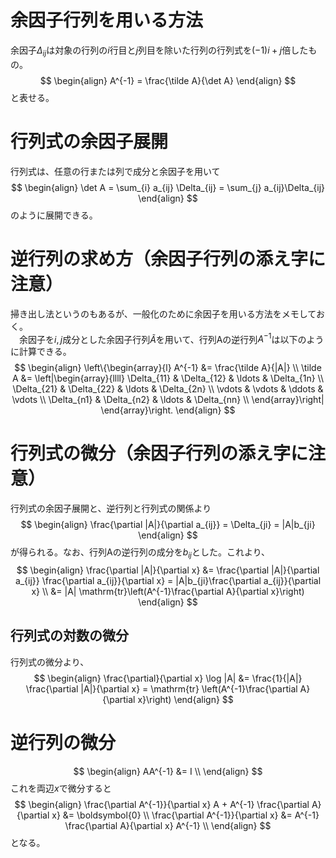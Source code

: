 
# 余因子行列を用いる方法
余因子$\Delta_{ij}$は対象の行列の$i$行目と$j$列目を除いた行列の行列式を$(−1)i+j$倍したもの。
$$
\begin{align}
A^{-1} = \frac{\tilde A}{\det A}
\end{align}
$$
と表せる。

# 行列式の余因子展開
行列式は、任意の行または列で成分と余因子を用いて
$$
\begin{align}
\det A = \sum_{i} a_{ij} \Delta_{ij} = \sum_{j} a_{ij}\Delta_{ij}
\end{align}
$$
のように展開できる。

# 逆行列の求め方（余因子行列の添え字に注意）
掃き出し法というのもあるが、一般化のために余因子を用いる方法をメモしておく。  
　余因子を$i,j$成分とした余因子行列$\tilde A$を用いて、行列Aの逆行列$A^{-1}$は以下のように計算できる。
$$
\begin{align}
\left\{\begin{array}{l}
A^{-1} &= \frac{\tilde A}{|A|} \\
\tilde A &= \left|\begin{array}{llll}
    \Delta_{11} & \Delta_{12} & \ldots & \Delta_{1n} \\ 
    \Delta_{21} & \Delta_{22} & \ldots & \Delta_{2n} \\ 
    \vdots & \vdots & \ddots & \vdots \\ 
    \Delta_{n1} & \Delta_{n2} & \ldots & \Delta_{nn} \\ 
    \end{array}\right|
\end{array}\right.
\end{align}
$$

# 行列式の微分（余因子行列の添え字に注意）
行列式の余因子展開と、逆行列と行列式の関係より
$$
\begin{align}
\frac{\partial |A|}{\partial a_{ij}} = \Delta_{ji} = |A|b_{ji}
\end{align}
$$
が得られる。なお、行列Aの逆行列の成分を$b_{ij}$とした。これより、
$$
\begin{align}
\frac{\partial |A|}{\partial x} &= \frac{\partial |A|}{\partial a_{ij}} \frac{\partial a_{ij}}{\partial x} = |A|b_{ji}\frac{\partial a_{ij}}{\partial x} \\
&= |A| \mathrm{tr}\left(A^{-1}\frac{\partial A}{\partial x}\right)
\end{align}
$$

## 行列式の対数の微分
行列式の微分より、
$$
\begin{align}
\frac{\partial}{\partial x} \log |A| &= \frac{1}{|A|} \frac{\partial |A|}{\partial x} = \mathrm{tr} \left(A^{-1}\frac{\partial A}{\partial x}\right)
\end{align}
$$

# 逆行列の微分
$$
\begin{align}
AA^{-1} &= I \\
\end{align}
$$
これを両辺$x$で微分すると
$$
\begin{align}
\frac{\partial A^{-1}}{\partial x} A + A^{-1} \frac{\partial A}{\partial x} &= \boldsymbol{0} \\
\frac{\partial A^{-1}}{\partial x} &= A^{-1} \frac{\partial A}{\partial x} A^{-1} \\
\end{align}
$$
となる。


